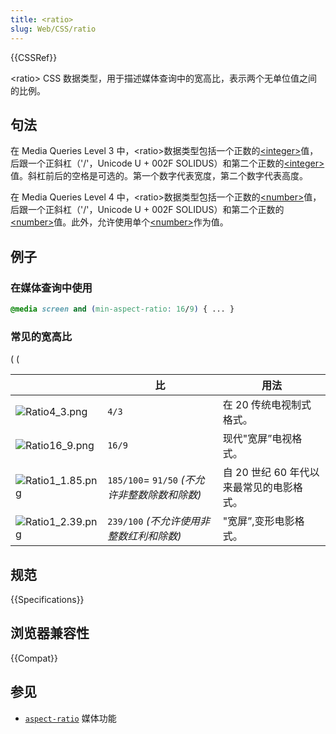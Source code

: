```yaml
---
title: <ratio>
slug: Web/CSS/ratio
---
```


{{CSSRef}}

\<ratio> CSS 数据类型，用于描述媒体查询中的宽高比，表示两个无单位值之间的比例。

## 句法

在 Media Queries Level 3 中，\<ratio>数据类型包括一个正数的[\<integer>](/zh-CN/docs/Web/CSS/integer)值，后跟一个正斜杠（'/'，Unicode U + 002F SOLIDUS）和第二个正数的[\<integer>](/zh-CN/docs/Web/CSS/integer)值。斜杠前后的空格是可选的。第一个数字代表宽度，第二个数字代表高度。

在 Media Queries Level 4 中，\<ratio>数据类型包括一个正数的[\<number>](/zh-CN/docs/Web/CSS/number)值，后跟一个正斜杠（'/'，Unicode U + 002F SOLIDUS）和第二个正数的[\<number>](/zh-CN/docs/Web/CSS/number)值。此外，允许使用单个[\<number>](/zh-CN/docs/Web/CSS/number)作为值。

## 例子

### 在媒体查询中使用

```css
@media screen and (min-aspect-ratio: 16/9) { ... }
```

### 常见的宽高比

( (

|                                                            | 比                                            | 用法                                     |
| ---------------------------------------------------------- | --------------------------------------------- | ---------------------------------------- |
| ![Ratio4_3.png](/@api/deki/files/5714/=Ratio4_3.png)       | `4/3`                                         | 在 20 传统电视制式格式。                 |
| ![Ratio16_9.png](/@api/deki/files/5711/=Ratio16_9.png)     | `16/9`                                        | 现代"宽屏”电视格式。                     |
| ![Ratio1_1.85.png](/@api/deki/files/5712/=Ratio1_1.85.png) | `185/100`= `91/50` _(不允许非整数除数和除数)_ | 自 20 世纪 60 年代以来最常见的电影格式。 |
| ![Ratio1_2.39.png](/@api/deki/files/5713/=Ratio1_2.39.png) | `239/100` _(不允许使用非整数红利和除数)_      | "宽屏”,变形电影格式。                    |

## 规范

{{Specifications}}

## 浏览器兼容性

{{Compat}}

## 参见

- [`aspect-ratio`](/zh-CN/docs/Web/CSS/@media/aspect-ratio) 媒体功能

